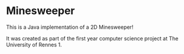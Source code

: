 # Minesweeper
This is a Java implementation of a 2D Minesweeper!

It was created as part of the first year computer science project at The University of Rennes 1.


